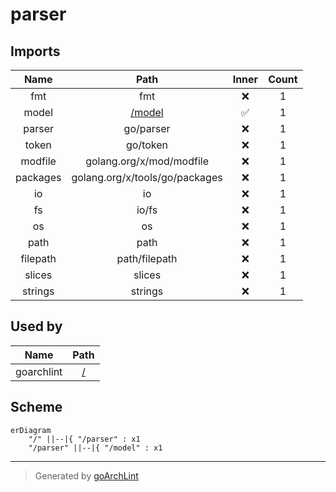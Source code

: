 # parser

## Imports

|   Name   |              Path              | Inner | Count |
|:--------:|:------------------------------:|:-----:|:-----:|
|   fmt    |              fmt               |  ❌   |   1   |
|  model   |       [/model](model.md)       |  ✅   |   1   |
|  parser  |           go/parser            |  ❌   |   1   |
|  token   |            go/token            |  ❌   |   1   |
| modfile  |    golang.org/x/mod/modfile    |  ❌   |   1   |
| packages | golang.org/x/tools/go/packages |  ❌   |   1   |
|    io    |               io               |  ❌   |   1   |
|    fs    |             io/fs              |  ❌   |   1   |
|    os    |               os               |  ❌   |   1   |
|   path   |              path              |  ❌   |   1   |
| filepath |         path/filepath          |  ❌   |   1   |
|  slices  |             slices             |  ❌   |   1   |
| strings  |            strings             |  ❌   |   1   |

## Used by

|    Name    |     Path     |
|:----------:|:------------:|
| goarchlint | [/](main.md) |

## Scheme

```mermaid
erDiagram
    "/" ||--|{ "/parser" : x1
    "/parser" ||--|{ "/model" : x1
```

---

> Generated by [goArchLint](https://github.com/gbh007/goarchlint)
